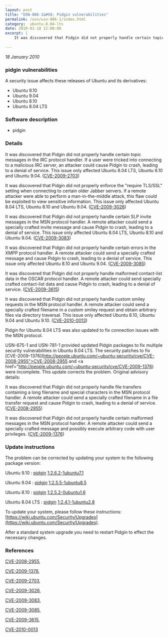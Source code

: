 ```yaml
---
layout: post
title: "USN-886-1&#58; Pidgin vulnerabilities"
permalink: /usn/usn-886-1/index.html
category:  ubuntu-8.04-lts
date: 2010-01-18 12:00:00
excerpt: |
    It was discovered that Pidgin did not properly handle certain topic messages in the IRC protocol handler. If a user were tricked into connecting to a malicious IRC server, an attacker could cause Pidgin to crash, leading to a denial of service. This issue only affected Ubuntu 8.04 LTS, Ubuntu 8.10 and Ubuntu 9.04. ([CVE-2009-2703](http://people.ubuntu.com/~ubuntu-security/cve/CVE-2009-2703))
    
--- 
```

 
 

*18 January 2010*

### pidgin vulnerabilities

A security issue affects these releases of Ubuntu and its derivatives:

* Ubuntu 9.10
* Ubuntu 9.04
* Ubuntu 8.10
* Ubuntu 8.04 LTS

### Software description

* pidgin 

### Details

It was discovered that Pidgin did not properly handle certain topic messages in the IRC protocol handler. If a user were tricked into connecting to a malicious IRC server, an attacker could cause Pidgin to crash, leading to a denial of service. This issue only affected Ubuntu 8.04 LTS, Ubuntu 8.10 and Ubuntu 9.04. ([CVE-2009-2703](http://people.ubuntu.com/~ubuntu-security/cve/CVE-2009-2703))

It was discovered that Pidgin did not properly enforce the &quot;require TLS/SSL&quot; setting when connecting to certain older Jabber servers. If a remote attacker were able to perform a man-in-the-middle attack, this flaw could be exploited to view sensitive information. This issue only affected Ubuntu 8.04 LTS, Ubuntu 8.10 and Ubuntu 9.04. ([CVE-2009-3026](http://people.ubuntu.com/~ubuntu-security/cve/CVE-2009-3026))

It was discovered that Pidgin did not properly handle certain SLP invite messages in the MSN protocol handler. A remote attacker could send a specially crafted invite message and cause Pidgin to crash, leading to a denial of service. This issue only affected Ubuntu 8.04 LTS, Ubuntu 8.10 and Ubuntu 9.04. ([CVE-2009-3083](http://people.ubuntu.com/~ubuntu-security/cve/CVE-2009-3083))

It was discovered that Pidgin did not properly handle certain errors in the XMPP protocol handler. A remote attacker could send a specially crafted message and cause Pidgin to crash, leading to a denial of service. This issue only affected Ubuntu 8.10 and Ubuntu 9.04. ([CVE-2009-3085](http://people.ubuntu.com/~ubuntu-security/cve/CVE-2009-3085))

It was discovered that Pidgin did not properly handle malformed contact-list data in the OSCAR protocol handler. A remote attacker could send specially crafted contact-list data and cause Pidgin to crash, leading to a denial of service. ([CVE-2009-3615](http://people.ubuntu.com/~ubuntu-security/cve/CVE-2009-3615))

It was discovered that Pidgin did not properly handle custom smiley requests in the MSN protocol handler. A remote attacker could send a specially crafted filename in a custom smiley request and obtain arbitrary files via directory traversal. This issue only affected Ubuntu 8.10, Ubuntu 9.04 and Ubuntu 9.10. ([CVE-2010-0013](http://people.ubuntu.com/~ubuntu-security/cve/CVE-2010-0013))

Pidgin for Ubuntu 8.04 LTS was also updated to fix connection issues with the MSN protocol.

USN-675-1 and USN-781-1 provided updated Pidgin packages to fix multiple security vulnerabilities in Ubuntu 8.04 LTS. The security patches to fix [CVE-2009-1376](http://people.ubuntu.com/~ubuntu-security/cve/CVE-2008-2955">CVE-2008-2955</a> and <a href="http://people.ubuntu.com/~ubuntu-security/cve/CVE-2009-1376) were incomplete. This update corrects the problem. Original advisory details:

 It was discovered that Pidgin did not properly handle file transfers containing a long filename and special characters in the MSN protocol handler. A remote attacker could send a specially crafted filename in a file transfer request and cause Pidgin to crash, leading to a denial of service. ([CVE-2008-2955](http://people.ubuntu.com/~ubuntu-security/cve/CVE-2008-2955))

 It was discovered that Pidgin did not properly handle certain malformed messages in the MSN protocol handler. A remote attacker could send a specially crafted message and possibly execute arbitrary code with user privileges. ([CVE-2009-1376](http://people.ubuntu.com/~ubuntu-security/cve/CVE-2009-1376)) 

### Update instructions

The problem can be corrected by updating your system to the following package version:

Ubuntu 9.10
 : [pidgin](https://launchpad.net/ubuntu/+source/pidgin) <span> [1:2.6.2-1ubuntu7.1](https://launchpad.net/ubuntu/+source/pidgin/1:2.6.2-1ubuntu7.1) </span> 

Ubuntu 9.04
 : [pidgin](https://launchpad.net/ubuntu/+source/pidgin) <span> [1:2.5.5-1ubuntu8.5](https://launchpad.net/ubuntu/+source/pidgin/1:2.5.5-1ubuntu8.5) </span> 

Ubuntu 8.10
 : [pidgin](https://launchpad.net/ubuntu/+source/pidgin) <span> [1:2.5.2-0ubuntu1.6](https://launchpad.net/ubuntu/+source/pidgin/1:2.5.2-0ubuntu1.6) </span> 

Ubuntu 8.04 LTS
 : [pidgin](https://launchpad.net/ubuntu/+source/pidgin) <span> [1:2.4.1-1ubuntu2.8](https://launchpad.net/ubuntu/+source/pidgin/1:2.4.1-1ubuntu2.8) </span> 

To update your system, please follow these instructions: [https://wiki.ubuntu.com/Security/Upgrades](https://wiki.ubuntu.com/Security/Upgrades).

After a standard system upgrade you need to restart Pidgin to effect the necessary changes. 

### References

 
 [CVE-2008-2955](http://people.ubuntu.com/~ubuntu-security/cve/CVE-2008-2955), 

 [CVE-2009-1376](http://people.ubuntu.com/~ubuntu-security/cve/CVE-2009-1376), 

 [CVE-2009-2703](http://people.ubuntu.com/~ubuntu-security/cve/CVE-2009-2703), 

 [CVE-2009-3026](http://people.ubuntu.com/~ubuntu-security/cve/CVE-2009-3026), 

 [CVE-2009-3083](http://people.ubuntu.com/~ubuntu-security/cve/CVE-2009-3083), 

 [CVE-2009-3085](http://people.ubuntu.com/~ubuntu-security/cve/CVE-2009-3085), 

 [CVE-2009-3615](http://people.ubuntu.com/~ubuntu-security/cve/CVE-2009-3615), 

 [CVE-2010-0013](http://people.ubuntu.com/~ubuntu-security/cve/CVE-2010-0013)
 

